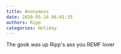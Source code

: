 ```yaml
---
title: Anonymous
date: 2020-05-16 06:01:35
authors: Ripp
categories: Holiday
---
```


 The gook was up Ripp's ass you REMF lover